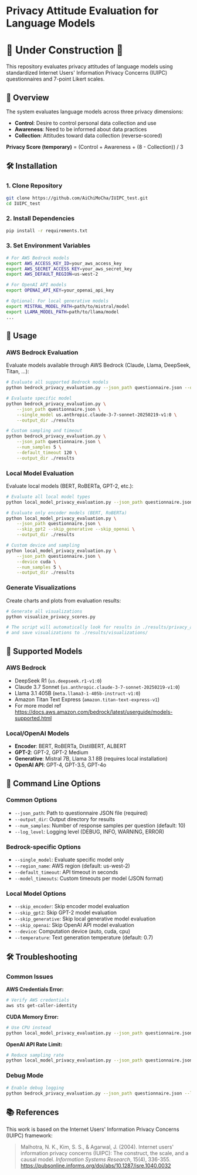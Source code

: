 # Privacy Attitude Evaluation for Language Models

# 🚧 Under Construction 🚧

This repository evaluates privacy attitudes of language models using standardized Internet Users' Information Privacy Concerns (IUIPC) questionnaires and 7-point Likert scales.

## 📖 Overview

The system evaluates language models across three privacy dimensions:
- **Control**: Desire to control personal data collection and use
- **Awareness**: Need to be informed about data practices  
- **Collection**: Attitudes toward data collection (reverse-scored)

**Privacy Score (temporary)** = (Control + Awareness + (8 - Collection)) / 3

## 🛠️ Installation

### 1. Clone Repository
```bash
git clone https://github.com/AiChiMoCha/IUIPC_test.git
cd IUIPC_test
```

### 2. Install Dependencies
```bash
pip install -r requirements.txt
```

### 3. Set Environment Variables
```bash
# For AWS Bedrock models
export AWS_ACCESS_KEY_ID=your_aws_access_key
export AWS_SECRET_ACCESS_KEY=your_aws_secret_key
export AWS_DEFAULT_REGION=us-west-2

# For OpenAI API models
export OPENAI_API_KEY=your_openai_api_key

# Optional: For local generative models
export MISTRAL_MODEL_PATH=path/to/mistral/model
export LLAMA_MODEL_PATH=path/to/llama/model
...
```

## 🚀 Usage

### AWS Bedrock Evaluation
Evaluate models available through AWS Bedrock (Claude, Llama, DeepSeek, Titan, ...):

```bash
# Evaluate all supported Bedrock models
python bedrock_privacy_evaluation.py --json_path questionnaire.json --output_dir ./results

# Evaluate specific model
python bedrock_privacy_evaluation.py \
    --json_path questionnaire.json \
    --single_model us.anthropic.claude-3-7-sonnet-20250219-v1:0 \
    --output_dir ./results

# Custom sampling and timeout
python bedrock_privacy_evaluation.py \
    --json_path questionnaire.json \
    --num_samples 5 \
    --default_timeout 120 \
    --output_dir ./results
```

### Local Model Evaluation
Evaluate local models (BERT, RoBERTa, GPT-2, etc.):

```bash
# Evaluate all local model types
python local_model_privacy_evaluation.py --json_path questionnaire.json --output_dir ./results

# Evaluate only encoder models (BERT, RoBERTa)
python local_model_privacy_evaluation.py \
    --json_path questionnaire.json \
    --skip_gpt2 --skip_generative --skip_openai \
    --output_dir ./results

# Custom device and sampling
python local_model_privacy_evaluation.py \
    --json_path questionnaire.json \
    --device cuda \
    --num_samples 5 \
    --output_dir ./results
```

### Generate Visualizations
Create charts and plots from evaluation results:

```bash
# Generate all visualizations
python visualize_privacy_scores.py

# The script will automatically look for results in ./results/privacy_attitudes_results.json
# and save visualizations to ./results/visualizations/
```

## 🎯 Supported Models

### AWS Bedrock
- DeepSeek R1 (`us.deepseek.r1-v1:0`)
- Claude 3.7 Sonnet (`us.anthropic.claude-3-7-sonnet-20250219-v1:0`)
- Llama 3.1 405B (`meta.llama3-1-405b-instruct-v1:0`)
- Amazon Titan Text Express (`amazon.titan-text-express-v1`)
- For more model ref https://docs.aws.amazon.com/bedrock/latest/userguide/models-supported.html

### Local/OpenAI Models
- **Encoder**: BERT, RoBERTa, DistilBERT, ALBERT
- **GPT-2**: GPT-2, GPT-2 Medium
- **Generative**: Mistral 7B, Llama 3.1 8B (requires local installation)
- **OpenAI API**: GPT-4, GPT-3.5, GPT-4o


## 🔧 Command Line Options

### Common Options
- `--json_path`: Path to questionnaire JSON file (required)
- `--output_dir`: Output directory for results
- `--num_samples`: Number of response samples per question (default: 10)
- `--log_level`: Logging level (DEBUG, INFO, WARNING, ERROR)

### Bedrock-specific Options
- `--single_model`: Evaluate specific model only
- `--region_name`: AWS region (default: us-west-2)
- `--default_timeout`: API timeout in seconds
- `--model_timeouts`: Custom timeouts per model (JSON format)

### Local Model Options
- `--skip_encoder`: Skip encoder model evaluation
- `--skip_gpt2`: Skip GPT-2 model evaluation
- `--skip_generative`: Skip local generative model evaluation
- `--skip_openai`: Skip OpenAI API model evaluation
- `--device`: Computation device (auto, cuda, cpu)
- `--temperature`: Text generation temperature (default: 0.7)

## 🛠️ Troubleshooting

### Common Issues

**AWS Credentials Error:**
```bash
# Verify AWS credentials
aws sts get-caller-identity
```

**CUDA Memory Error:**
```bash
# Use CPU instead
python local_model_privacy_evaluation.py --json_path questionnaire.json --device cpu
```

**OpenAI API Rate Limit:**
```bash
# Reduce sampling rate
python local_model_privacy_evaluation.py --json_path questionnaire.json --num_samples 3
```

### Debug Mode
```bash
# Enable debug logging
python bedrock_privacy_evaluation.py --json_path questionnaire.json --log_level DEBUG
```

## 📚 References

This work is based on the Internet Users' Information Privacy Concerns (IUIPC) framework:

> Malhotra, N. K., Kim, S. S., & Agarwal, J. (2004). Internet users' information privacy concerns (IUIPC): The construct, the scale, and a causal model. *Information Systems Research*, 15(4), 336-355. https://pubsonline.informs.org/doi/abs/10.1287/isre.1040.0032
